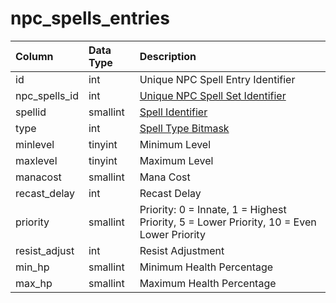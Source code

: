 # npc\_spells\_entries

| Column | Data Type | Description |
| :--- | :--- | :--- |
| id | int | Unique NPC Spell Entry Identifier |
| npc\_spells\_id | int | [Unique NPC Spell Set Identifier](npc_spells.md) |
| spellid | smallint | [Spell Identifier](../spells/spells_new.md) |
| type | int | [Spell Type Bitmask](https://eqemu.gitbook.io/server/categories/types/spell-types) |
| minlevel | tinyint | Minimum Level |
| maxlevel | tinyint | Maximum Level |
| manacost | smallint | Mana Cost |
| recast\_delay | int | Recast Delay |
| priority | smallint | Priority: 0 = Innate, 1 = Highest Priority, 5 = Lower Priority, 10 = Even Lower Priority |
| resist\_adjust | int | Resist Adjustment |
| min\_hp | smallint | Minimum Health Percentage |
| max\_hp | smallint | Maximum Health Percentage |

